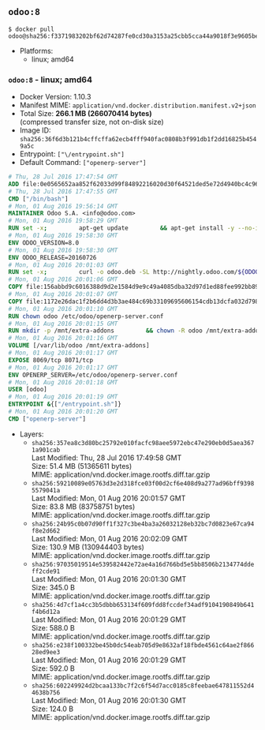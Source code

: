 ## `odoo:8`

```console
$ docker pull odoo@sha256:f3371983202bf62d74287fe0cd30a3153a25cbb5cca44a9018f3e9605be5cb18
```

-	Platforms:
	-	linux; amd64

### `odoo:8` - linux; amd64

-	Docker Version: 1.10.3
-	Manifest MIME: `application/vnd.docker.distribution.manifest.v2+json`
-	Total Size: **266.1 MB (266070414 bytes)**  
	(compressed transfer size, not on-disk size)
-	Image ID: `sha256:36f6d3b121b4cffcffa62ecb4fff940fac0808b3f991db1f2dd16825b4549a5c`
-	Entrypoint: `["\/entrypoint.sh"]`
-	Default Command: `["openerp-server"]`

```dockerfile
# Thu, 28 Jul 2016 17:47:54 GMT
ADD file:0e0565652aa852f62033d99f84892216020d30f64521ded5e72d4940bc4c9697 in /
# Thu, 28 Jul 2016 17:47:55 GMT
CMD ["/bin/bash"]
# Mon, 01 Aug 2016 19:56:14 GMT
MAINTAINER Odoo S.A. <info@odoo.com>
# Mon, 01 Aug 2016 19:58:29 GMT
RUN set -x;         apt-get update         && apt-get install -y --no-install-recommends             ca-certificates             curl             node-less             node-clean-css             python-pyinotify             python-renderpm             python-support         && curl -o wkhtmltox.deb -SL http://nightly.odoo.com/extra/wkhtmltox-0.12.1.2_linux-jessie-amd64.deb         && echo '40e8b906de658a2221b15e4e8cd82565a47d7ee8 wkhtmltox.deb' | sha1sum -c -         && dpkg --force-depends -i wkhtmltox.deb         && apt-get -y install -f --no-install-recommends         && apt-get purge -y --auto-remove -o APT::AutoRemove::RecommendsImportant=false -o APT::AutoRemove::SuggestsImportant=false npm         && rm -rf /var/lib/apt/lists/* wkhtmltox.deb
# Mon, 01 Aug 2016 19:58:30 GMT
ENV ODOO_VERSION=8.0
# Mon, 01 Aug 2016 19:58:30 GMT
ENV ODOO_RELEASE=20160726
# Mon, 01 Aug 2016 20:01:03 GMT
RUN set -x;         curl -o odoo.deb -SL http://nightly.odoo.com/${ODOO_VERSION}/nightly/deb/odoo_${ODOO_VERSION}.${ODOO_RELEASE}_all.deb         && echo '6679fad48c761cf8587faa243afcfc17f5a9eb73 odoo.deb' | sha1sum -c -         && dpkg --force-depends -i odoo.deb         && apt-get update         && apt-get -y install -f --no-install-recommends         && rm -rf /var/lib/apt/lists/* odoo.deb
# Mon, 01 Aug 2016 20:01:06 GMT
COPY file:156abbd9c6016388d9d2e1584d9e9c49a4085dba32d97d1ed88fee992bb89e61 in /
# Mon, 01 Aug 2016 20:01:07 GMT
COPY file:1172e26dac1f2b6dd4d3b3ae484c69b33109695606154cdb13dcfa032d798e88 in /etc/odoo/
# Mon, 01 Aug 2016 20:01:10 GMT
RUN chown odoo /etc/odoo/openerp-server.conf
# Mon, 01 Aug 2016 20:01:15 GMT
RUN mkdir -p /mnt/extra-addons         && chown -R odoo /mnt/extra-addons
# Mon, 01 Aug 2016 20:01:16 GMT
VOLUME [/var/lib/odoo /mnt/extra-addons]
# Mon, 01 Aug 2016 20:01:17 GMT
EXPOSE 8069/tcp 8071/tcp
# Mon, 01 Aug 2016 20:01:17 GMT
ENV OPENERP_SERVER=/etc/odoo/openerp-server.conf
# Mon, 01 Aug 2016 20:01:18 GMT
USER [odoo]
# Mon, 01 Aug 2016 20:01:19 GMT
ENTRYPOINT &{["/entrypoint.sh"]}
# Mon, 01 Aug 2016 20:01:20 GMT
CMD ["openerp-server"]
```

-	Layers:
	-	`sha256:357ea8c3d80bc25792e010facfc98aee5972ebc47e290eb0d5aea3671a901cab`  
		Last Modified: Thu, 28 Jul 2016 17:49:58 GMT  
		Size: 51.4 MB (51365611 bytes)  
		MIME: application/vnd.docker.image.rootfs.diff.tar.gzip
	-	`sha256:59210089e05763d3e2d318fce03f00d2cf6e408d9a277ad96bff93985579041a`  
		Last Modified: Mon, 01 Aug 2016 20:01:57 GMT  
		Size: 83.8 MB (83758751 bytes)  
		MIME: application/vnd.docker.image.rootfs.diff.tar.gzip
	-	`sha256:24b95c0b07d90ff1f327c3be4ba3a26032128eb32bc7d0823e67ca94f8e2d662`  
		Last Modified: Mon, 01 Aug 2016 20:02:09 GMT  
		Size: 130.9 MB (130944403 bytes)  
		MIME: application/vnd.docker.image.rootfs.diff.tar.gzip
	-	`sha256:97035019514e539582442e72ae4a16d766bd5e5bb8506b2134774ddeff2cde91`  
		Last Modified: Mon, 01 Aug 2016 20:01:30 GMT  
		Size: 345.0 B  
		MIME: application/vnd.docker.image.rootfs.diff.tar.gzip
	-	`sha256:4d7cf1a4cc3b5dbbb653134f609fdd8fccdef34adf9104190849b641f4b6d12a`  
		Last Modified: Mon, 01 Aug 2016 20:01:29 GMT  
		Size: 588.0 B  
		MIME: application/vnd.docker.image.rootfs.diff.tar.gzip
	-	`sha256:e238f100332be45b0dc54eab705d9e8632af18fbde4561c64ae2f86628ed9ee3`  
		Last Modified: Mon, 01 Aug 2016 20:01:29 GMT  
		Size: 592.0 B  
		MIME: application/vnd.docker.image.rootfs.diff.tar.gzip
	-	`sha256:602249924d2bcaa133bc7f2c6f54d7acc0185c8feebae647811552d44638b756`  
		Last Modified: Mon, 01 Aug 2016 20:01:30 GMT  
		Size: 124.0 B  
		MIME: application/vnd.docker.image.rootfs.diff.tar.gzip
